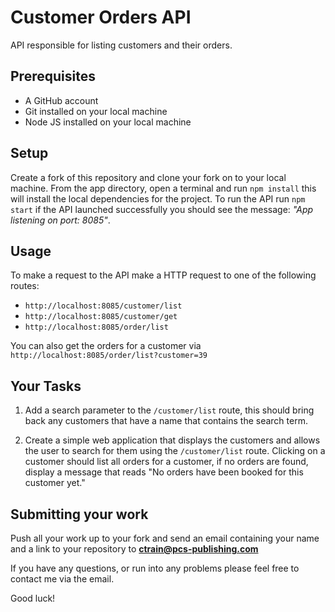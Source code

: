 # Customer Orders API
API responsible for listing customers and their orders.

## Prerequisites
* A GitHub account
* Git installed on your local machine
* Node JS installed on your local machine

## Setup
Create a fork of this repository and clone your fork on to your local machine. From the app directory, open a terminal and run `npm install` this will install the local dependencies for the project. To run the API run `npm start` if the API launched successfully you should see the message: *"App listening on port: 8085"*.

## Usage
To make a request to the API make a HTTP request to one of the following routes:

* `http://localhost:8085/customer/list`
* `http://localhost:8085/customer/get` 
* `http://localhost:8085/order/list`

You can also get the orders for a customer via `http://localhost:8085/order/list?customer=39`

## Your Tasks

1. Add a search parameter to the `/customer/list` route, this should bring back any customers that have a name that contains the search term.

2. Create a simple web application that displays the customers and allows the user to search for them using the `/customer/list` route. Clicking on a customer should list all orders for a customer, if no orders are found, display a message that reads "No orders have been booked for this customer yet."

## Submitting your work

Push all your work up to your fork and send an email containing your name and a link to your repository  to **ctrain@pcs-publishing.com**

If you have any questions, or run into any problems please feel free to contact me via the email.

Good luck!